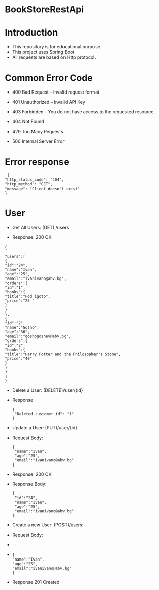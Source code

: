 # BookStoreRestApi
# Introduction
- This repository is for educational purpose.
- This project uses Spring Boot. 
- All requests are based on Http protocol.
# Common Error Code
- 400 Bad Request – Invalid request format

- 401 Unauthorized – Invalid API Key

- 403 Forbidden – You do not have access to the requested resource

- 404 Not Found

- 429 Too Many Requests

- 500 Internal Server Error
# Error response
     {
    "http_status_code": "404",
    "http_method": "GET",
    "message": "Client doesn't exist"
    }
# User
- Get All Users: (GET) /users

- Response: 200 OK

{

    "users":[
    {
    "id":"24", 
    "name":"Ivan",
    "age":"25",
    "email":"ivanivano@abv.bg",
    "orders":{
    "id":"1",
    "books":{
    "title":"Pod igoto",
    "price":"25 "
    }
    }
    },
    {
    "id":"2",
    "name":"Gosho",
    "age":"36",
    "email":"goshogoshev@abv.bg",
    "orders":{
    "id":"2",
    "books":{
    "title":"Harry Potter and the Philosopher's Stone",
    "price":"40"
    }
    }
    }
    ]
    }

- Delete a User: (DELETE)/user/{id}
- 
  Response 

      {
       "Deleted customer id": "1"
      }
- Update a User: (PUT)/user/{id}

- Request Body:

      {
       "name":"Ivan",
       "age":"25",
       "email":"ivanivano@abv.bg"
      }
- Response: 200 OK
- Response Body:

      {
       "id":"24",
       "name":"Ivan",
       "age":"25",
       "email":"ivanivano@abv.bg"
      }

- Create a new User: (POST)/users:
- Request Body:
- 
-     {
      "name":"Ivan",
      "age":"25",
      "email":"ivanivano@abv.bg"
      }
-  Response 201 Created
